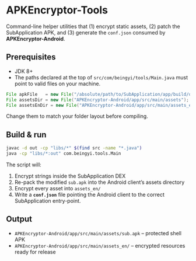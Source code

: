 # APKEncryptor-Tools

Command-line helper utilities that (1) encrypt static assets, (2) patch the SubApplication APK, and (3) generate the `conf.json` consumed by **APKEncryptor-Android**.

## Prerequisites
* JDK 8+
* The paths declared at the top of `src/com/beingyi/tools/Main.java` must point to valid files on your machine.

```java
File apkFile   = new File("/absolute/path/to/SubApplication/app/build/outputs/apk/debug/app-debug.apk");
File assetsDir = new File("APKEncryptor-Android/app/src/main/assets");
File assetsEnDir = new File("APKEncryptor-Android/app/src/main/assets_en");
```

Change them to match your folder layout before compiling.

## Build & run

```bash
javac -d out -cp "libs/*" $(find src -name "*.java")
java -cp "libs/*:out" com.beingyi.tools.Main
```

The script will:
1. Encrypt strings inside the SubApplication DEX
2. Re-pack the modified `sub.apk` into the Android client’s assets directory
3. Encrypt every asset into `assets_en/`
4. Write a **`conf.json`** file pointing the Android client to the correct SubApplication entry-point.

## Output
* `APKEncryptor-Android/app/src/main/assets/sub.apk` – protected shell APK
* `APKEncryptor-Android/app/src/main/assets_en/` – encrypted resources ready for release
